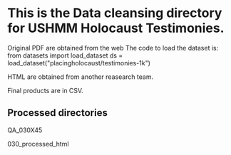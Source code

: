 # This is the Data cleansing directory for USHMM Holocaust Testimonies. 
Original PDF are obtained from the web
    The code to load the dataset is:
        from datasets import load_dataset
        ds = load_dataset("placingholocaust/testimonies-1k")

HTML are obtained from another reasearch team. 

Final products are in CSV. 

## Processed directories 
QA_030X45

030_processed_html
